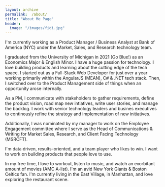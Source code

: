 ```yaml
---
layout: archive
permalink:  /about/
title: "About Me Page"
header:
  image: "/images/fidi.jpg"
---
```

I'm currently working as a Product Manager / Business Analyst at Bank of America (NYC) under the Market, Sales, and Research technology team.

I graduated from the University of Michigan in 2021 (Go Blue!) as an Economics Major & English Minor. I have a huge passion for technology. I love building products and learning about the cutting edge of the tech space. I started out as a Full-Stack Web Developer for just over a year working primarily within the AngularJS (MEAN), C# & .NET tech stack. Then, I switched over to the Product Management side of things when an opportunity arose internally. 

As a PM, I communicate with stakeholders to gather requirements, define the product vision, road map new intiatives, write user stories, and manage the backlog. I work with senior technology leaders and busines executives to continously refine the strategy and implementation of new initiatives. 

Additionally, I was nominated by my manager to work on the Employee Engagement committee where I serve as the Head of Communications & Writing for Market Sales, Research, and Client Facing Technology (MSRCFT).

I'm data driven, results-oriented, and a team player who likes to win. I want to work on building products that people love to use.

In my free time, I love to workout, listen to music, and watch an exorbitant amount of movies (AMC A-list). I'm an avid New York Giants & Boston Celtics fan. I'm currently living in the East Village, in Manhattan, and love exploring the restaurant scene.
